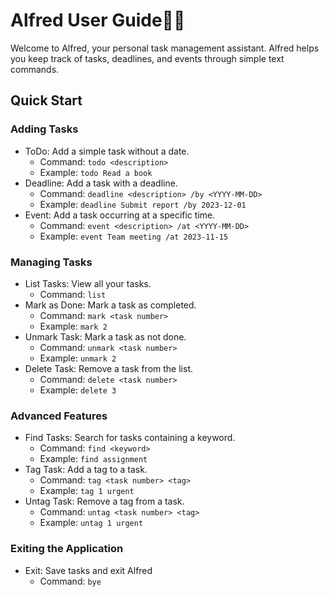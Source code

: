 # Alfred User Guide🤵🏻

Welcome to Alfred, your personal task management assistant. Alfred helps you keep track of tasks, deadlines, 
and events through simple text commands.

## Quick Start

### Adding Tasks

- ToDo: Add a simple task without a date. 
  - Command: `todo <description>`
  - Example: `todo Read a book`
- Deadline: Add a task with a deadline.
  - Command: `deadline <description> /by <YYYY-MM-DD>`
  - Example: `deadline Submit report /by 2023-12-01`
- Event: Add a task occurring at a specific time.
  - Command: `event <description> /at <YYYY-MM-DD>`
  - Example: `event Team meeting /at 2023-11-15`

### Managing Tasks

- List Tasks: View all your tasks.
  - Command: `list`
- Mark as Done: Mark a task as completed.
  - Command: `mark <task number>`
  - Example: `mark 2`
- Unmark Task: Mark a task as not done.
  - Command: `unmark <task number>`
  - Example: `unmark 2`
- Delete Task: Remove a task from the list.
  - Command: `delete <task number>`
  - Example: `delete 3`

### Advanced Features

- Find Tasks: Search for tasks containing a keyword.
  - Command: `find <keyword>`
  - Example: `find assignment`
- Tag Task: Add a tag to a task.
  - Command: `tag <task number> <tag>`
  - Example: `tag 1 urgent`
- Untag Task: Remove a tag from a task.
  - Command: `untag <task number> <tag>`
  - Example: `untag 1 urgent`

### Exiting the Application

- Exit: Save tasks and exit Alfred
  - Command: `bye`